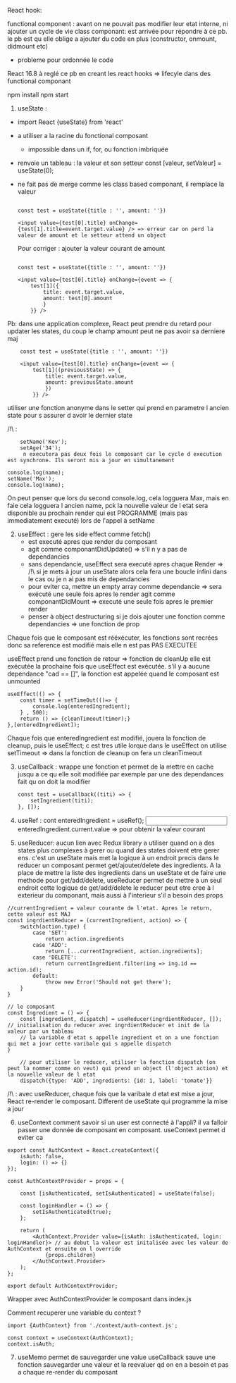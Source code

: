 React hook:

functional component : avant on ne pouvait pas modifier leur etat interne, ni ajouter un cycle de vie
class componant: est arrivée pour répondre à ce pb. le pb est qu elle oblige a ajouter du code en plus (constructor, onmount, didmount etc)
+ probleme pour ordonnée le code

React 16.8 à reglé ce pb en creant les react hooks => lifecyle dans des functional componant

npm install
npm start

1) useState :
- import React {useState} from 'react'
- a utiliser a la racine du fonctional composant
	- impossible dans un if, for, ou fonction imbriquée
- renvoie un tableau : la valeur et son setteur  const [valeur, setValeur] = useState(0);
- ne fait pas de merge comme les class based componant, il remplace la valeur
	```
	
	const test = useState({title : '', amount: ''})
	
	<input value={test[0].title} onChange={test[1].title=event.target.value} /> => erreur car on perd la valeur de amount et le setteur attend un object
	
	```
	Pour corriger : ajouter la valeur courant de amount
	
	```
	
	const test = useState({title : '', amount: ''})
	
	<input value={test[0].title} onChange={event => {
		test[1]({
			title: event.target.value,
			amount: test[0].amount
			}
		}} />
	
	```

Pb: dans une application complexe, React peut prendre du retard pour updater les states, du coup le champ amount peut ne pas avoir sa derniere maj

```
	const test = useState({title : '', amount: ''})
	
	<input value={test[0].title} onChange={event => {
		test[1]((previousState) => {
			title: event.target.value,
			amount: previousState.amount
			})
		}} />
```

utiliser une fonction anonyme dans le setter qui prend en parametre l ancien state pour s assurer d avoir le dernier state

/!\ : 

```
	setName('Kev');
	setAge('34');
	 n executera pas deux fois le composant car le cycle d execution est synchrone. Ils seront mis a jour en simultanement
```

```
console.log(name);
setName('Max');
console.log(name);
```

On peut penser que lors du second console.log, cela logguera Max, mais en faie cela logguera l ancien name, pck la nouvelle valeur de l etat sera disponible au prochain render qui est PROGRAMME (mais pas immediatement executé) lors de l'appel à setName

2) useEffect :
	gere les side effect comme fetch()
	- est executé apres que render du composant
	- agit comme componantDidUpdate() => s'il n y a pas de dependancies
	- sans dependancie, useEffect sera executé apres chaque Render => /!\ si je mets à jour un useState alors cela fera une boucle infini dans le cas ou je n ai pas mis de dependancies
	- pour eviter ca, mettre un empty array comme dependancie => sera exécuté une seule fois apres le render
		agit comme componantDidMount => executé une seule fois apres le premier render
	- penser à object destructuring si je dois ajouter une fonction comme dependancies => une fonction de prop

Chaque fois que le composant est rééxécuter, les fonctions sont recrées donc sa reference est modifié mais elle n est pas PAS EXECUTEE

useEffect prend une fonction de retour => fonction de cleanUp
elle est exécutée la prochaine fois que useEffect est exécutée.
s'il y a aucune dependance "cad == []", la fonction est appelée quand le composant est unmounted

```
useEffect(() => {
	const timer = setTimeOut(()=> {
		console.log(enteredIngredient);
	} , 500);
	return () => {cleanTimeout(timer);}
},[enteredIngredient]);
```

Chaque fois que enteredIngredient est modifié, jouera la fonction de cleanup, puis le useEffect;
c est tres utile lorque dans le useEffect on utilise setTimeout => dans la fonction de cleanup on fera un cleanTimeout

3) useCallback :
	wrappe une fonction et permet de la mettre en cache jusqu a ce qu elle soit modifiée par exemple par une des dependances fait qu on doit la modifier
	
	```
	const test = useCallback((titi) => {
		setIngredient(titi);
	}, []);
	
	```

4) useRef :
	cont enteredIngredient = useRef();
	<input ref={enteredIngredient} />
	enteredIngredient.current.value => pour obtenir la valeur courant
	
5) useReducer: aucun lien avec Redux library
	a utiliser quand on a des states plus complexes à gerer ou quand des states doivent etre gerer ens.
	 c'est un useState mais met la logique à un endroit precis dans le reducer
	 un composant permet get/ajouter/delete des ingredients. A la place de mettre la liste des ingredients dans un useState et de faire une methode pour get/add/delete, useReducer permet de mettre à un seul endroit cette logique de get/add/delete
	 le reducer peut etre cree à l exterieur du componant, mais aussi à l'interieur s'il a besoin des props
	 
```
//currentIngredient = valeur courante de l'etat. Apres le return, cette valeur est MAJ
const ingrdientReducer = (currentIngredient, action) => {
	switch(action.type) {
		case 'SET':
			return action.ingredients
		case 'ADD':
			return [...currentIngredient, action.ingredients];
		case 'DELETE':
			return currentIngredient.filter(ing => ing.id == action.id);
		default:
			throw new Error('Should not get there');
	}
}

// le composant
const Ingredient = () => {
	const [ingredient, dispatch] = useReducer(ingrdientReducer, []); // initialisation du reducer avec ingrdientReducer et init de la valeur par un tableau
	// la variable d etat s appelle ingredient et on a une fonction qui met a jour cette varibale qui s appelle dispatch
}

	// pour utiliser le reducer, utiliser la fonction dispatch (on peut la nommer comme on veut) qui prend un object (l'object action) et la nouvelle valeur de l etat
	dispatch({type: 'ADD', ingredients: {id: 1, label: 'tomate'}}
```	 

/!\ : avec useReducer, chaque fois que la varibale d etat est mise a jour, React re-render le composant. Different de useState qui programme la mise a jour

6) useContext
	comment savoir si un user est connecté à l'appli? il va falloir passer une donnée de composant en composant.
	useContext permet d eviter ca

```
export const AuthContext = React.createContext({
	isAuth: false,
	login: () => {}
});

const AuthContextProvider = props = {

	const [isAuthenticated, setIsAuthenticated] = useState(false);
	
	const loginHandler = () => {
		setIsAuthenticated(true); 
	};

	return (
		<AuthContext.Provider value={isAuth: isAuthenticated, login: loginHandler}> // au debut la valeur est initalisée avec les valeur de AuthContext et ensuite on l override
			{props.children}
		</AuthContext.Provider>
	);
};

export default AuthContextProvider;

```

Wrapper avec AuthContextProvider le composant <App> dans index.js

Comment recuperer une variable du context ?

```
import {AuthContext} from './context/auth-context.js';

const context = useContext(AuthContext);
context.isAuth;

```

7) useMemo
	permet de sauvegarder une value
	useCallback sauve une fonction
	sauvegarder une valeur et la reevaluer qd on en a besoin et pas a chaque re-render du composant
